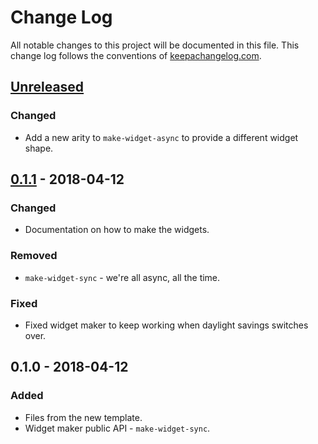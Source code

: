 # Change Log
All notable changes to this project will be documented in this file. This change log follows the conventions of [keepachangelog.com](http://keepachangelog.com/).

## [Unreleased]
### Changed
- Add a new arity to `make-widget-async` to provide a different widget shape.

## [0.1.1] - 2018-04-12
### Changed
- Documentation on how to make the widgets.

### Removed
- `make-widget-sync` - we're all async, all the time.

### Fixed
- Fixed widget maker to keep working when daylight savings switches over.

## 0.1.0 - 2018-04-12
### Added
- Files from the new template.
- Widget maker public API - `make-widget-sync`.

[Unreleased]: https://github.com/your-name/s3-to-firehose-lambda/compare/0.1.1...HEAD
[0.1.1]: https://github.com/your-name/s3-to-firehose-lambda/compare/0.1.0...0.1.1
